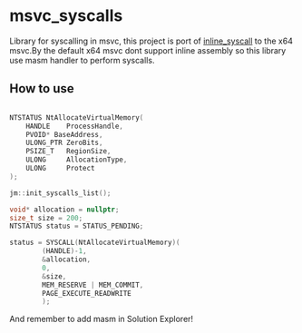 # msvc_syscalls
Library for syscalling in msvc, this project is port of [inline_syscall](https://github.com/JustasMasiulis/inline_syscall) to the
x64 msvc.By the default x64 msvc dont support inline assembly so this library use masm handler to perform syscalls.

## How to use
```cpp

NTSTATUS NtAllocateVirtualMemory(
	HANDLE    ProcessHandle,
	PVOID* BaseAddress,
	ULONG_PTR ZeroBits,
	PSIZE_T   RegionSize,
	ULONG     AllocationType,
	ULONG     Protect
);

jm::init_syscalls_list();

void* allocation = nullptr;
size_t size = 200;
NTSTATUS status = STATUS_PENDING;

status = SYSCALL(NtAllocateVirtualMemory)(
		(HANDLE)-1,
		&allocation,
		0,
		&size,
		MEM_RESERVE | MEM_COMMIT,
		PAGE_EXECUTE_READWRITE
		);
```

And remember to add masm in Solution Explorer!
